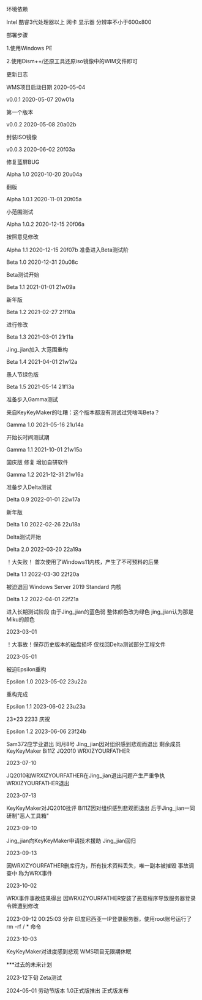 环境依赖

Intel 酷睿3代处理器以上 网卡 显示器 分辨率不小于600x800

部署步骤

1.使用Windows PE

2.使用Dism++/还原工具还原iso镜像中的WIM文件即可

更新日志

WMS项目启动日期 2020-05-04

v0.0.1 2020-05-07 20w01a

第一个版本

v0.0.2 2020-05-08 20a02b

封装ISO镜像

v0.0.3 2020-06-02 20f03a

修复蓝屏BUG

Alpha 1.0 2020-10-20 20u04a

翻版

Alpha 1.0.1 2020-11-01 20t05a

小范围测试

Alpha 1.0.2 2020-12-15 20f06a

按照意见修改

Alpha 1.1 2020-12-15 20f07b
准备进入Beta测试阶

Beta 1.0 2020-12-31 20u08c

Beta测试开始

Beta 1.1 2021-01-01 21w09a

新年版

Beta 1.2 2021-02-27 21f10a

进行修改

Beta 1.3 2021-03-01 21r11a

Jing_jian加入 大范围重构

Beta 1.4 2021-04-01 21w12a

愚人节绿色版

Beta 1.5 2021-05-14 21f13a

准备步入Gamma测试

来自KeyKeyMaker的吐糟：这个版本都没有测试过凭啥叫Beta？

Gamma 1.0 2021-05-16 21u14a

开始长时间测试期

Gamma 1.1 2021-10-01 21w15a

国庆版 修复 增加自研软件

Gamma 1.2 2021-12-31 21w16a

准备步入Delta测试

Delta 0.9 2022-01-01 22w17a

新年版

Delta 1.0 2022-02-26 22u18a

Delta测试开始

Delta 2.0 2022-03-20 22a19a

！大失败！ 首次使用了Windows11内核，产生了不可预料的后果

Delta 1.1 2022-03-30 22f20a

被迫退回 Windows Server 2019 Standard 内核

Delta 1.2 2022-04-01 22f21a

进入长期测试阶段 由于Jing_jian的蓝色弱 整体颜色改为绿色 jing_jian认为那是Miku的颜色

2023-03-01 

！大事故！保存历史版本的磁盘损坏 仅找回Delta测试部分工程文件

2023-05-01

被迫Epsilon重构

Epsilon 1.0 2023-05-02 23u22a

重构完成

Epsilon 1.1 2023-06-02 23u23a

23*23 2233 庆祝

Epsilon 1.2 2023-06-06 23f24b

Sam372应学业退出 同月8号 Jing_jian因对组织感到悲观而退出 剩余成员 KeyKeyMaker Bi11Z JQ2010 WRXIZYOURFATHER

2023-07-10 

JQ2010和WRXIZYOURFATHER在Jing_jian退出问题产生严重争执 WRXIZYOURFATHER退出

2023-07-13

KeyKeyMaker对JQ2010批评 Bi11Z因对组织感到悲观而退出 后于Jing_jian一同研制"恶人工具箱"

2023-09-10

Jing_jian向KeyKeyMaker申请技术援助 Jing_jian回归

2023-09-13

因WRXIZYOURFATHER删库行为，所有技术资料丢失，唯一副本被摧毁 事故调查中 称为WRX事件

2023-10-02

WRX事件事故结果得出 因WRXIZYOURFATHER安装了恶意程序导致服务器登录令牌遭到修改 

2023-09-12 00:25:03 分许 印度尼西亚一IP登录服务器，使用root账号运行了 rm -rf / * 命令

2023-10-03

KeyKeyMaker对进度感到悲观 WMS项目无限期休眠

***过去的未来计划

2023-12下旬 Zeta测试

2024-05-01 劳动节版本 1.0正式版推出 正式版发布
